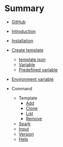 # Summary

* [GitHub](https://github.com/flintbox/Flint)


* [Introduction](README.md)
* [Installation](INSTALLATION.md)
* [Create template](CREATE-TEMPLATE.md)
  * [template.json](TEMPLATE-JSON.md)
  * [Variable](VARIABLE.md)
  * [Predefined variable](PREDEFINED-VARIABLE.md)
* [Environment variable](ENVIRONMENT-VARIABLE.md)
* Command
  * Template
    * [Add](TEMPLATE-ADD.md)
    * [Clone](TEMPLATE-CLONE.md)
    * [List](TEMPLATE-LIST.md)
    * [Remove](TEMPLATE-REMOVE.md)
  * [Spark](SPARK.md)
  * [Input](INPUT.md)
  * [Version](VERSION.md)
  * [Help](HELP.md)
